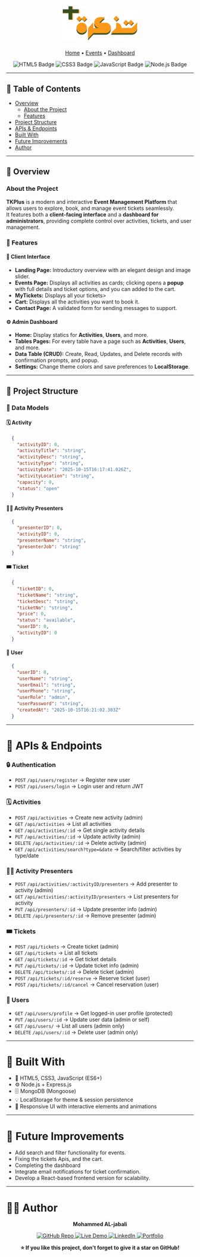 <h1 align="center"> 
  <img src="./assets/tkplus.svg" alt="TKPlus Logo" width="200">
</h1>

<p align="center">
  <a href="https://moajabali.github.io/tkplus-frontend/">Home</a> •
  <a href="https://moajabali.github.io/tkplus-frontend/events.html">Events</a> •
  <a href="https://moajabali.github.io/tkplus-frontend/dashboard/">Dashboard</a>
</p>

<p align="center">
  <img src="https://img.shields.io/badge/HTML5-E34F26?logo=html5&logoColor=fff" alt="HTML5 Badge">
  <img src="https://img.shields.io/badge/CSS3-1572B6?logo=css3&logoColor=fff" alt="CSS3 Badge">
  <img src="https://img.shields.io/badge/JavaScript-F7DF1E?logo=javascript&logoColor=000" alt="JavaScript Badge">
  <img src="https://img.shields.io/badge/Node.js-339933?logo=node.js&logoColor=fff" alt="Node.js Badge">
</p>

---

## 📘 Table of Contents
- [Overview](#-overview)
  - [About the Project](#about-the-project)
  - [Features](#-features)
  <!-- - [Screenshots](#screenshots) -->
- [Project Structure](#-project-structure)
- [APIs & Endpoints](#-apis--endpoints)
- [Built With](#-built-with)
- [Future Improvements](#-future-improvements)
- [Author](#-author)
<!-- - [Acknowledgments](#acknowledgments) -->

---

## 🧩 Overview

### About the Project
**TKPlus** is a modern and interactive **Event Management Platform** that allows users to explore, book, and manage event tickets seamlessly.  
It features both a **client-facing interface** and a **dashboard for administrators**, providing complete control over activities, tickets, and user management.

### 🎯 Features

#### 🧭 Client Interface
- **Landing Page:** Introductory overview with an elegant design and image slider.
- **Events Page:** Displays all activities as cards; clicking opens a **popup** with full details and ticket options, and you can added to the cart.
- **MyTickets:** Displays all your tickets>
- **Cart:** Displays all the activities you want to book it.
- **Contact Page:** A validated form for sending messages to support.

#### ⚙️ Admin Dashboard
- **Home:** Display statics for **Activities**, **Users**, and more.
- **Tables Pages:** For every table have a page such as **Activities**, **Users**, and more.
- **Data Table (CRUD):** Create, Read, Updates, and Delete records with confirmation prompts, and popup.
- **Settings:** Change theme colors and save preferences to **LocalStorage**.

<!-- ---

## 🖼️ Screenshots

> *(Add screenshots of your pages here — e.g. Landing page, Events page, Dashboard)*

![Landing Page](./screenshots/landing.jpg)
![Dashboard](./screenshots/dashboard.jpg) -->

---

## 🧱 Project Structure

### 📂 Data Models

#### 🗓️ Activity
```json
  {
    "activityID": 0,
    "activityTitle": "string",
    "activityDesc": "string",
    "activityType": "string",
    "activityDate": "2025-10-15T16:17:41.026Z",
    "activityLocation": "string",
    "capacity": 0,
    "status": "open"
  }
```

#### 🤵🏻 Activity Presenters
```json
  {
    "presenterID": 0,
    "activityID": 0,
    "presenterName": "string",
    "presenterJob": "string"
  }
```

#### 🎟️ Ticket
```json
  {
    "ticketID": 0,
    "ticketName": "string",
    "ticketDesc": "string",
    "ticketNo": "string",
    "price": 0,
    "status": "available",
    "userID": 0,
    "activityID": 0
  }
```
#### 👤 User
```json
  {
    "userID": 0,
    "userName": "string",
    "userEmail": "string",
    "userPhone": "string",
    "userRole": "admin",
    "userPassword": "string",
    "createdAt": "2025-10-15T16:21:02.303Z"
  }
```
___
# 🔗 APIs & Endpoints
### 🔒 Authentication
- `POST` `/api/users/register` → Register new user
- `POST` `/api/users/login` → Login user and return JWT

### 🗓️ Activities
- `POST` `/api/activities` → Create new activity (admin)
- `GET` `/api/activities` → List all activities
- `GET` `/api/activities/:id` → Get single activity details
- `PUT` `/api/activities/:id` → Update activity (admin)
- `DELETE` `/api/activities/:id` → Delete activity (admin)
- `GET` `/api/activities/search?type=&date` → Search/filter activities by type/date

### 🤵🏻 Activity Presenters
- `POST` `/api/activities/:activityID/presenters` → Add presenter to activity (admin)
- `GET` `/api/activities/:activityID/presenters` → List presenters for activity
- `PUT` `/api/presenters/:id` → Update presenter info (admin)
- `DELETE` `/api/presenters/:id` → Remove presenter (admin)

### 🎟️ Tickets
- `POST` `/api/tickets` → Create ticket (admin)
- `GET` `/api/tickets` → List all tickets
- `GET` `/api/tickets/:id` → Get ticket details
- `PUT` `/api/tickets/:id` → Update ticket info (admin)
- `DELETE` `/api/tickets/:id` → Delete ticket (admin)
- `POST` `/api/tickets/:id/reserve` → Reserve ticket (user)
- `POST` `/api/tickets/:id/cancel` → Cancel reservation (user)

### 👥 Users
- `GET` `/api/users/profile` → Get logged-in user profile (protected)
- `PUT` `/api/users/:id` → Update user data (admin or self)
- `GET` `/api/users/` → List all users (admin only)
- `DELETE` `/api/users/:id` → Delete user (admin only)

___
# 🧰 Built With
- 🧱 HTML5, CSS3, JavaScript (ES6+)
- ⚙️ Node.js + Express.js
- 🗄️ MongoDB (Mongoose)
- 💡 LocalStorage for theme & session persistence
- 🎨 Responsive UI with interactive elements and animations

___
# 🚀 Future Improvements
- Add search and filter functionality for events.
- Fixing the tickets Apis, and the cart.
- Completing the dashboard
- Integrate email notifications for ticket confirmation.
- Develop a React-based frontend version for scalability.

___
# 👨‍💻 Author
<p align="center"><b>Mohammed AL-jabali</b></p> 

<p align="center">
  <a href="https://github.com/MoAjabali/tkplus-frontend" target="_blank">
    <img src="https://img.shields.io/badge/GitHub-100000?logo=github&logoColor=white&style=for-the-badge" alt="GitHub Repo">
  </a>
  <a href="https://moajabali.github.io/tkplus-frontend/" target="_blank">
    <img src="https://img.shields.io/badge/Live%20Demo-00C853?logo=vercel&logoColor=white&style=for-the-badge" alt="Live Demo">
  </a>
  <a href="https://www.linkedin.com/in/moajablai" target="_blank">
    <img src="https://img.shields.io/badge/LinkedIn-0077B5?logo=linkedin&logoColor=white&style=for-the-badge" alt="LinkedIn">
  </a>
  <a href="https://moajabali.vercel.app/" target="_blank">
    <img src="https://img.shields.io/badge/Portfolio-000000?logo=about.me&logoColor=white&style=for-the-badge" alt="Portfolio">
  </a>
</p>


<p align="center"><b>⭐ If you like this project, don't forget to give it a star on GitHub!</b></p> 